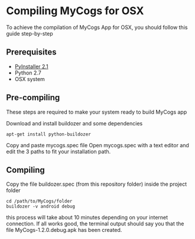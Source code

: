 Compiling MyCogs for OSX
==========================

To achieve the compilation of MyCogs App for OSX, you should follow this guide step-by-step

Prerequisites
-------------------------------------

* [PyInstaller 2.1](www.pyinstaller.org)
* Python 2.7
* OSX system

Pre-compiling
-------------------------------------

These steps are required to make your system ready to build MyCogs app

Download and install buildozer and some dependencies

	apt-get install python-buildozer
	
	
Copy and paste mycogs.spec file 
Open mycogs.spec with a text editor and edit the 3 paths to fit your installation path.
	
Compiling
-------------------------------------

Copy the file buildozer.spec (from this repository folder) inside the project folder

	cd /path/to/MyCogs/folder
	buildozer -v android debug
	
this process will take about 10 minutes depending on your internet connection.
If all works good, the terminal output should say you that the file MyCogs-1.2.0.debug.apk
has been created.




